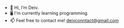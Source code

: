 - 👋 Hi, I’m Deiv.
- 🖥️ I'm currently learning programming.
- 📫 Feel free to contact me! deivconntact@gmail.com 
